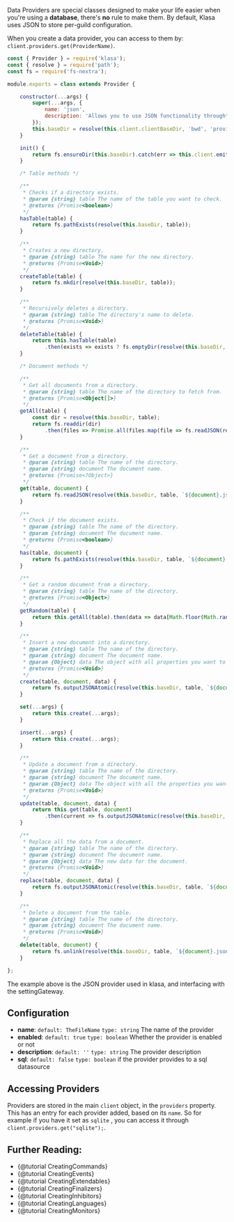 Data Providers are special classes designed to make your life easier when you're
using a **database**, there's **no** rule to make them. By default, Klasa uses
JSON to store per-guild configuration.

When you create a data provider, you can access to them by: `client.providers.get(ProviderName)`.

```javascript
const { Provider } = require('klasa');
const { resolve } = require('path');
const fs = require('fs-nextra');

module.exports = class extends Provider {

	constructor(...args) {
		super(...args, {
			name: 'json',
			description: 'Allows you to use JSON functionality throught Klasa'
		});
		this.baseDir = resolve(this.client.clientBaseDir, 'bwd', 'provider', 'json');
	}

	init() {
		return fs.ensureDir(this.baseDir).catch(err => this.client.emit('error', err));
	}

	/* Table methods */

	/**
	 * Checks if a directory exists.
	 * @param {string} table The name of the table you want to check.
	 * @returns {Promise<boolean>}
	 */
	hasTable(table) {
		return fs.pathExists(resolve(this.baseDir, table));
	}

	/**
	 * Creates a new directory.
	 * @param {string} table The name for the new directory.
	 * @returns {Promise<Void>}
	 */
	createTable(table) {
		return fs.mkdir(resolve(this.baseDir, table));
	}

	/**
	 * Recursively deletes a directory.
	 * @param {string} table The directory's name to delete.
	 * @returns {Promise<Void>}
	 */
	deleteTable(table) {
		return this.hasTable(table)
			.then(exists => exists ? fs.emptyDir(resolve(this.baseDir, table)).then(() => fs.remove(resolve(this.baseDir, table))) : null);
	}

	/* Document methods */

	/**
	 * Get all documents from a directory.
	 * @param {string} table The name of the directory to fetch from.
	 * @returns {Promise<Object[]>}
	 */
	getAll(table) {
		const dir = resolve(this.baseDir, table);
		return fs.readdir(dir)
			.then(files => Promise.all(files.map(file => fs.readJSON(resolve(dir, file)))));
	}

	/**
	 * Get a document from a directory.
	 * @param {string} table The name of the directory.
	 * @param {string} document The document name.
	 * @returns {Promise<?Object>}
	 */
	get(table, document) {
		return fs.readJSON(resolve(this.baseDir, table, `${document}.json`)).catch(() => null);
	}

	/**
	 * Check if the document exists.
	 * @param {string} table The name of the directory.
	 * @param {string} document The document name.
	 * @returns {Promise<boolean>}
	 */
	has(table, document) {
		return fs.pathExists(resolve(this.baseDir, table, `${document}.json`));
	}

	/**
	 * Get a random document from a directory.
	 * @param {string} table The name of the directory.
	 * @returns {Promise<Object>}
	 */
	getRandom(table) {
		return this.getAll(table).then(data => data[Math.floor(Math.random() * data.length)]);
	}

	/**
	 * Insert a new document into a directory.
	 * @param {string} table The name of the directory.
	 * @param {string} document The document name.
	 * @param {Object} data The object with all properties you want to insert into the document.
	 * @returns {Promise<Void>}
	 */
	create(table, document, data) {
		return fs.outputJSONAtomic(resolve(this.baseDir, table, `${document}.json`), Object.assign(data, { id: document }));
	}

	set(...args) {
		return this.create(...args);
	}

	insert(...args) {
		return this.create(...args);
	}

	/**
	 * Update a document from a directory.
	 * @param {string} table The name of the directory.
	 * @param {string} document The document name.
	 * @param {Object} data The object with all the properties you want to update.
	 * @returns {Promise<Void>}
	 */
	update(table, document, data) {
		return this.get(table, document)
			.then(current => fs.outputJSONAtomic(resolve(this.baseDir, table, `${document}.json`), Object.assign(current, data)));
	}

	/**
	 * Replace all the data from a document.
	 * @param {string} table The name of the directory.
	 * @param {string} document The document name.
	 * @param {Object} data The new data for the document.
	 * @returns {Promise<Void>}
	 */
	replace(table, document, data) {
		return fs.outputJSONAtomic(resolve(this.baseDir, table, `${document}.json`), data);
	}

	/**
	 * Delete a document from the table.
	 * @param {string} table The name of the directory.
	 * @param {string} document The document name.
	 * @returns {Promise<Void>}
	 */
	delete(table, document) {
		return fs.unlink(resolve(this.baseDir, table, `${document}.json`));
	}

};

```

The example above is the JSON provider used in klasa, and interfacing with the settingGateway.

## Configuration
- **name**: `default: TheFileName` `type: string` The name of the provider
- **enabled**: `default: true` `type: boolean` Whether the provider is enabled or not
- **description**: `default: ''` `type: string` The provider description
- **sql**: `default: false` `type: boolean` if the provider provides to a sql datasource

## Accessing Providers

Providers are stored in the main `client` object, in the `providers` property. This has an entry
for each provider added, based on its `name`. So for example if you have it set as
`sqlite` , you can access it through `client.providers.get("sqlite");`.


## Further Reading:
- {@tutorial CreatingCommands}
- {@tutorial CreatingEvents}
- {@tutorial CreatingExtendables}
- {@tutorial CreatingFinalizers}
- {@tutorial CreatingInhibitors}
- {@tutorial CreatingLanguages}
- {@tutorial CreatingMonitors}
